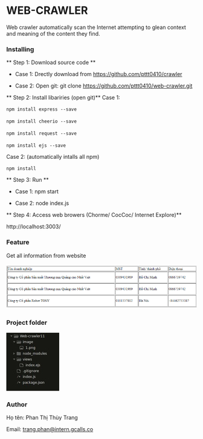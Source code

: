 # WEB-CRAWLER

Web crawler automatically scan the Internet attempting to glean context and meaning of the content they find.

### Installing

** Step 1: Download source code **

 - Case 1: Drectly download from https://github.com/pttt0410/crawler
 
 - Case 2: Open git: git clone https://github.com/pttt0410/web-crawler.git
 
** Step 2: Install libariries (open git)**
Case 1:
  
    npm install express --save
  
    npm install cheerio --save
    
    npm install request --save
    
    npm install ejs --save
    
Case 2: (automatically intalls all npm)
    
    npm install 
 
** Step 3: Run **
  
  - Case 1: npm start
  
  - Case 2: node index.js
  
** Step 4: Access web browers (Chorme/ CocCoc/ Internet Explore)**
  
 http://localhost:3003/
  
  
 ### Feature
Get all information from website

![](https://github.com/pttt0410/crawler/blob/master/image/1.png) 
### Project folder

![](https://github.com/pttt0410/crawler/blob/master/image/2.jpg)
### Author

Họ tên: Phan Thị Thùy Trang

Email: trang.phan@intern.gcalls.co

